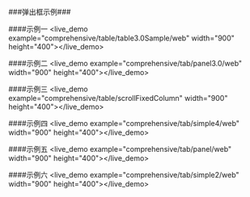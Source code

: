 ###弹出框示例###

####示例一
<live_demo example="comprehensive/table/table3.0Sample/web" width="900" height="400"></live_demo>

####示例二
<live_demo example="comprehensive/tab/panel3.0/web" width="900" height="400"></live_demo>

####示例三
<live_demo example="comprehensive/table/scrollFixedColumn" width="900" height="400"></live_demo>

####示例四
<live_demo example="comprehensive/tab/simple4/web" width="900" height="400"></live_demo>

####示例五
<live_demo example="comprehensive/tab/panel/web" width="900" height="400"></live_demo>

####示例六
<live_demo example="comprehensive/tab/simple2/web" width="900" height="400"></live_demo>



